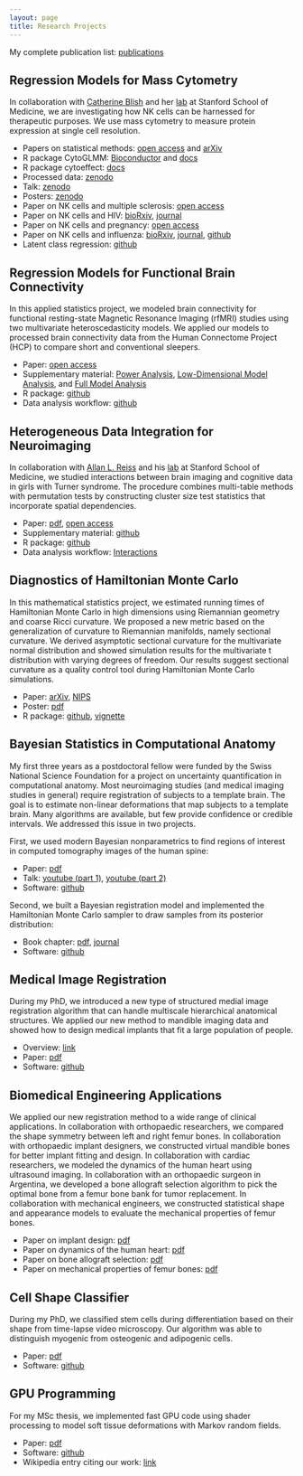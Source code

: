 ```yaml
---
layout: page
title: Research Projects
---
```


My complete publication list: [publications](http://christofseiler.github.io/publications/)

## Regression Models for Mass Cytometry

In collaboration with [Catherine Blish](https://med.stanford.edu/profiles/catherine-blish) and her [lab](http://med.stanford.edu/blishlab.html) at Stanford School of Medicine, we are investigating how NK cells can be harnessed for therapeutic purposes. We use mass cytometry to measure protein expression at single cell resolution.

* Papers on statistical methods: [open access](https://doi.org/10.1186/s12859-021-04067-x) and [arXiv](http://arxiv.org/abs/1903.07976)
* R package CytoGLMM: [Bioconductor](https://bioconductor.org/packages/CytoGLMM) and [docs](https://christofseiler.github.io/CytoGLMM/)
* R package cytoeffect: [docs](https://christofseiler.github.io/cytoeffect/)
* Processed data: [zenodo](https://doi.org/10.5281/zenodo.2652578)
* Talk: [zenodo](https://doi.org/10.5281/zenodo.3524019)
* Posters: [zenodo](https://doi.org/10.5281/zenodo.2656626)
* Paper on NK cells and multiple sclerosis: [open access](https://doi.org/10.3389/fimmu.2020.00714)
* Paper on NK cells and HIV: [bioRxiv](https://doi.org/10.1101/764217), [journal](https://doi.org/10.1097/QAD.0000000000002488)
* Paper on NK cells and pregnancy: [open access](https://doi.org/10.3389/fimmu.2019.02469)
* Paper on NK cells and influenza: [bioRxiv](https://doi.org/10.1101/148528), [journal](http://dx.doi.org/10.4049/jimmunol.1800161), [github](https://github.com/ChristofSeiler/nk_influenza)
* Latent class regression: [github](https://github.com/ChristofSeiler/Ascona_Talk)

## Regression Models for Functional Brain Connectivity

In this applied statistics project, we modeled brain connectivity for functional resting-state Magnetic Resonance Imaging (rfMRI) studies using two multivariate heteroscedasticity models. We applied our models to processed brain connectivity data from the Human Connectome Project (HCP) to compare short and conventional sleepers.

* Paper: [open access](https://doi.org/10.3389/fnins.2017.00696)
* Supplementary material: [Power Analysis](https://christofseiler.github.io/CovRegFC_HCP/Power.html), [Low-Dimensional Model Analysis](https://christofseiler.github.io/CovRegFC_HCP/Low_Dimensional.html), and [Full Model Analysis](https://christofseiler.github.io/CovRegFC_HCP/Full.html)
* R package: [github](https://github.com/ChristofSeiler/CovRegFC)
* Data analysis workflow: [github](https://github.com/ChristofSeiler/CovRegFC_HCP)

## Heterogeneous Data Integration for Neuroimaging

In collaboration with [Allan L. Reiss](https://med.stanford.edu/profiles/allan-reiss) and his [lab](http://cibsr.stanford.edu/) at Stanford School of Medicine, we studied interactions between brain imaging and cognitive data in girls with Turner syndrome. The procedure combines multi-table methods with permutation tests by constructing cluster size test statistics that incorporate spatial dependencies.

* Paper: [pdf](https://christofseiler.github.io/braincog/BrainCognitionArticle_Neuroinformatics.pdf), [open access](https://www.ncbi.nlm.nih.gov/pmc/articles/PMC6223630/)
* Supplementary material: [github](https://github.com/ChristofSeiler/braincog_manuscript)
* R package: [github](https://github.com/ChristofSeiler/braincog)
* Data analysis workflow: [Interactions](https://christofseiler.github.io/braincog/supplementary_materials/Interactions_2.html)

## Diagnostics of Hamiltonian Monte Carlo

In this mathematical statistics project, we estimated running times of Hamiltonian Monte Carlo in high dimensions using Riemannian geometry and coarse Ricci curvature. We proposed a new metric based on the generalization of curvature to Riemannian manifolds, namely sectional curvature. We derived asymptotic sectional curvature for the multivariate normal distribution and showed simulation results for the multivariate t distribution with varying degrees of freedom. Our results suggest sectional curvature as a quality control tool during Hamiltonian Monte Carlo simulations.

* Paper: [arXiv](http://arxiv.org/abs/1407.1114), [NIPS](http://papers.nips.cc/paper/5500-positive-curvature-and-hamiltonian-monte-carlo.pdf)
* Poster: [pdf](https://christofseiler.github.io/NIPS-Poster.pdf)
* R package: [github](https://github.com/ChristofSeiler/curvature), [vignette](https://christofseiler.github.io/vignettes/curvature.html)

## Bayesian Statistics in Computational Anatomy

My first three years as a postdoctoral fellow were funded by the Swiss National Science Foundation for a project on uncertainty quantification in computational anatomy. Most neuroimaging studies (and medical imaging studies in general) require registration of subjects to a template brain. The goal is to estimate non-linear deformations that map subjects to a template brain. Many algorithms are available, but few provide confidence or credible intervals. We addressed this issue in two projects.

First, we used modern Bayesian nonparametrics to find regions of interest in computed tomography images of the human spine:

* Paper: [pdf](https://hal.inria.fr/hal-00847185/document)
* Talk: [youtube (part 1)](https://www.youtube.com/watch?v=KZO-EaJ6Qrc), [youtube (part 2)](https://www.youtube.com/watch?v=B22UeW_wOpg)
* Software: [github](https://github.com/ChristofSeiler/BayesianNonparametrics.git)

Second, we built a Bayesian registration model and implemented the Hamiltonian Monte Carlo sampler to draw samples from its posterior distribution:

* Book chapter: [pdf](https://christofseiler.github.io/Preprint_Bayesian_CA.pdf), [journal](https://www.elsevier.com/books/statistical-shape-and-deformation-analysis/zheng/978-0-12-810493-4)
* Software: [github](https://github.com/ChristofSeiler/BayesianImageRegistration)

## Medical Image Registration

During my PhD, we introduced a new type of structured medial image registration algorithm that can handle multiscale hierarchical anatomical structures. We applied our new method to mandible imaging data and showed how to design medical implants that fit a large population of people.

* Overview: [link](https://christofseiler.github.io/phd)
* Paper: [pdf](https://hal.inria.fr/hal-00813866/file/SeilerPolyaffineTransformationTreesMedIA2012.pdf)
* Software: [github](https://github.com/ChristofSeiler/PolyaffineTransformationTrees.git)

## Biomedical Engineering Applications

We applied our new registration method to a wide range of clinical applications. In collaboration with orthopaedic researchers, we compared the shape symmetry between left and right femur bones. In collaboration with orthopaedic implant designers, we constructed virtual mandible bones for better implant fitting and design. In collaboration with cardiac researchers, we modeled the dynamics of the human heart using ultrasound imaging. In collaboration with an orthopaedic surgeon in Argentina, we developed a bone allograft selection algorithm to pick the optimal bone from a femur bone bank for tumor replacement. In collaboration with mechanical engineers, we constructed statistical shape and appearance models to evaluate the mechanical properties of femur bones.

* Paper on implant design: [pdf](http://www.mauricioreyes.me/Publications/BouMiccai2012.pdf)
* Paper on dynamics of the human heart: [pdf](http://hal.inria.fr/hal-00840041/PDF/MICCAI_mcleod_2013.pdf)
* Paper on bone allograft selection: [pdf](http://www-sop.inria.fr/asclepios/Publications/Christof.Seiler/RitaccoSeilerCTB2012.pdf)
* Paper on mechanical properties of femur bones: [pdf](http://www.mauricioreyes.me/Publications/BonarettiMEP2014.pdf)

## Cell Shape Classifier

During my PhD, we classified stem cells during differentiation based on their shape from time-lapse video microscopy. Our algorithm was able to distinguish myogenic from osteogenic and adipogenic cells.

* Paper: [pdf](https://christofseiler.github.io/Paper_Accepted_Time-Lapse.pdf)
* Software: [github](https://github.com/ChristofSeiler/CellShapeClassifier)

## GPU Programming

For my MSc thesis, we implemented fast GPU code using shader processing to model soft tissue deformations with Markov random fields.

* Paper: [pdf](https://christofseiler.github.io/PaperHMRFDeformationGPU.pdf)
* Software: [github](https://github.com/ChristofSeiler/SoftTissueDeformations.git)
* Wikipedia entry citing our work: [link](https://en.wikipedia.org/wiki/Write-only_memory_(engineering)#cite_ref-7)
